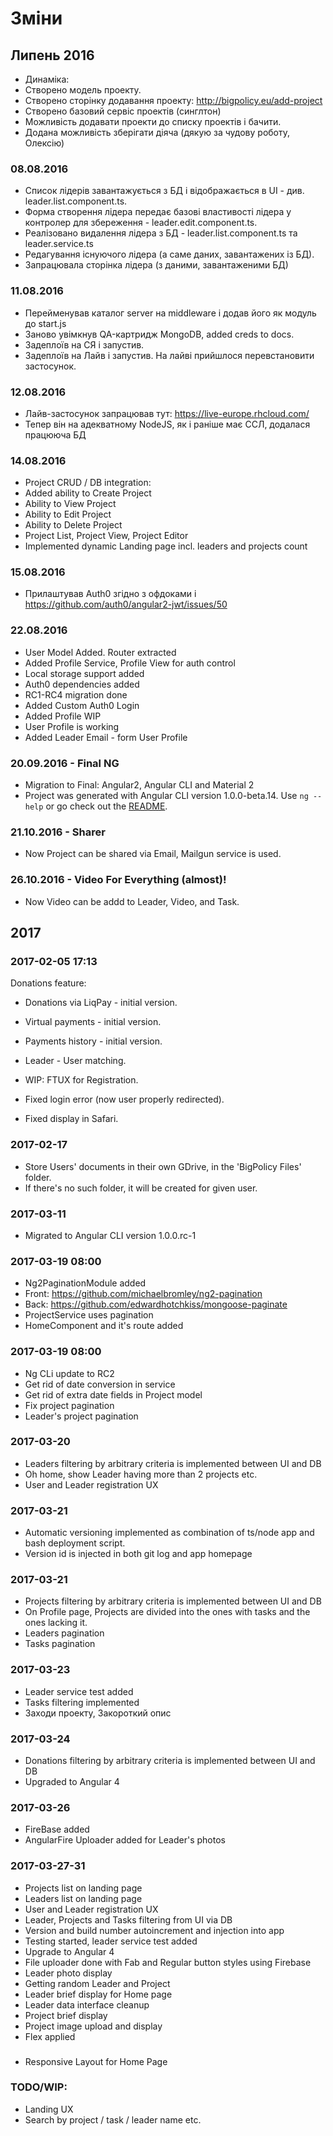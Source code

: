 # Зміни

## Липень 2016

 * Динаміка:
 * Створено модель проекту.
 * Створено сторінку додавання проекту: http://bigpolicy.eu/add-project
 * Створено базовий сервіс проектів (синглтон)
 * Можливість додавати проекти до списку проектів і бачити.
 * Додана можливість зберігати діяча (дякую за чудову роботу, Олексію)

### 08.08.2016

 * Список лідерів завантажується з БД і відображається в UI - див. leader.list.component.ts.
 * Форма створення лідера передає базові властивості лідера у контролер для збереження - leader.edit.component.ts.
 * Реалізовано видалення лідера з БД - leader.list.component.ts та leader.service.ts
 * Редагування існуючого лідера (а саме даних, завантажених із БД).
 * Запрацювала сторінка лідера (з даними, завантаженими БД)

### 11.08.2016

 * Перейменував каталог server на middleware і додав його як модуль до start.js
 * Заново увімкнув QA-картридж MongoDB, added creds to docs.
 * Задеплоїв на СЯ і запустив.
 * Задеплоїв на Лайв і запустив. На лайві прийшлося перевстановити застосунок.

### 12.08.2016

 * Лайв-застосунок запрацював тут: https://live-europe.rhcloud.com/
 * Тепер він на адекватному NodeJS, як і раніше має ССЛ, додалася працююча БД

### 14.08.2016

 * Project CRUD / DB integration:
 * Added ability to Create Project
 * Ability to View Project
 * Ability to Edit Project
 * Ability to Delete Project
 * Project List, Project View, Project Editor
 * Implemented dynamic Landing page incl. leaders and projects count

### 15.08.2016

 * Прилаштував Auth0 згідно з офдоками і https://github.com/auth0/angular2-jwt/issues/50

### 22.08.2016

 * User Model Added. Router extracted
 * Added Profile Service, Profile View for auth control
 * Local storage support added
 * Auth0 dependencies added
 * RC1-RC4 migration done
 * Added Custom Auth0 Login
 * Added Profile WIP
 * User Profile is working
 * Added Leader Email - form User Profile

### 20.09.2016 - Final NG

 * Migration to Final: Angular2, Angular CLI and Material 2
 * Project was generated with Angular CLI version 1.0.0-beta.14. Use `ng --help` or go check out the [README](https://github.com/angular/angular-cli/blob/master/README.md).

### 21.10.2016 - Sharer

 * Now Project can be shared via Email, Mailgun service is used.

### 26.10.2016 - Video For Everything (almost)!

 * Now Video can be addd to Leader, Video, and Task.

## 2017

### 2017-02-05 17:13

Donations feature:

 * Donations via LiqPay - initial version.
 * Virtual payments - initial version.
 * Payments history - initial version.
 * Leader - User matching.
 * WIP: FTUX for Registration.

 * Fixed login error (now user properly redirected).
 * Fixed display in Safari.

### 2017-02-17

 * Store Users' documents in their own GDrive, in the 'BigPolicy Files' folder.
 * If there's no such folder, it will be created for given user.

### 2017-03-11

 * Migrated to Angular CLI version 1.0.0.rc-1

### 2017-03-19 08:00

 * Ng2PaginationModule added
  * Front: https://github.com/michaelbromley/ng2-pagination
  * Back: https://github.com/edwardhotchkiss/mongoose-paginate
 * ProjectService uses pagination
 * HomeComponent and it's route added

### 2017-03-19 08:00

 * Ng CLi update to RC2
 * Get rid of date conversion in service
 * Get rid of extra date fields in Project model
 * Fix project pagination
 * Leader's project pagination

### 2017-03-20

 * Leaders filtering by arbitrary criteria is implemented between UI and DB
 * Oh home, show Leader having more than 2 projects etc.
 * User and Leader registration UX

### 2017-03-21

 * Automatic versioning implemented as combination of ts/node app and bash deployment script.
 * Version id is injected in both git log and app homepage

### 2017-03-21

 * Projects filtering by arbitrary criteria is implemented between UI and DB
 * On Profile page, Projects are divided into the ones with tasks and the ones lacking it.
 * Leaders pagination
 * Tasks pagination

### 2017-03-23

 * Leader service test added
 * Tasks filtering implemented
 * Заходи проекту, Закороткий опис

### 2017-03-24

 * Donations filtering by arbitrary criteria is implemented between UI and DB
 * Upgraded to Angular 4

### 2017-03-26

 * FireBase added
 * AngularFire Uploader added for Leader's photos

### 2017-03-27-31

 * Projects list on landing page
 * Leaders list on landing page
 * User and Leader registration UX
 * Leader, Projects and Tasks filtering from UI via DB
 * Version and build number autoincrement and injection into app
 * Testing started, leader service test added
 * Upgrade to Angular 4
 * File uploader done with Fab and Regular button styles using Firebase
 * Leader photo display
 * Getting random Leader and Project
 * Leader brief display for Home page
 * Leader data interface cleanup
 * Project brief display
 * Project image upload	and display
 * Flex applied

###
 * Responsive Layout for Home Page

 ### TODO/WIP:
 * Landing UX
 * Search by project / task / leader name etc.
